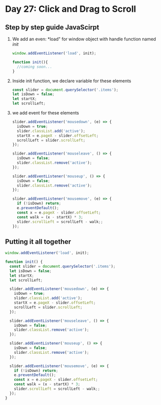 # Day 27:  Click and Drag to Scroll

## Step by step guide JavaScirpt

1. We add an even: *load" for window object with handle function named *init*

   ```javascript
   window.addEventListener('load', init);

   function init(){
     //coming soon...
   }
   ```

2. Inside init function, we declare variable for these elements

   ```javascript
   const slider = document.querySelector('.items');
   let isDown = false;
   let startX;
   let scrollLeft;
   ```

3. we add event for these elements

   ```javascript
   slider.addEventListener('mousedown', (e) => {
     isDown = true;
     slider.classList.add('active');
     startX = e.pageX - slider.offsetLeft;
     scrollLeft = slider.scrollLeft;
   });

   slider.addEventListener('mouseleave', () => {
     isDown = false;
     slider.classList.remove('active');
   });

   slider.addEventListener('mouseup', () => {
     isDown = false;
     slider.classList.remove('active');
   });

   slider.addEventListener('mousemove', (e) => {
     if (!isDown) return;
     e.preventDefault();
     const x = e.pageX - slider.offsetLeft;
     const walk = (x - startX) * 3;
     slider.scrollLeft = scrollLeft - walk;;
   });
   ```

## Putting it all together

```javascript
window.addEventListener('load', init);

function init() {
  const slider = document.querySelector('.items');
  let isDown = false;
  let startX;
  let scrollLeft;

  slider.addEventListener('mousedown', (e) => {
    isDown = true;
    slider.classList.add('active');
    startX = e.pageX - slider.offsetLeft;
    scrollLeft = slider.scrollLeft;
  });

  slider.addEventListener('mouseleave', () => {
    isDown = false;
    slider.classList.remove('active');
  });

  slider.addEventListener('mouseup', () => {
    isDown = false;
    slider.classList.remove('active');
  });

  slider.addEventListener('mousemove', (e) => {
    if (!isDown) return;
    e.preventDefault();
    const x = e.pageX - slider.offsetLeft;
    const walk = (x - startX) * 3;
    slider.scrollLeft = scrollLeft - walk;;
  });
}
```